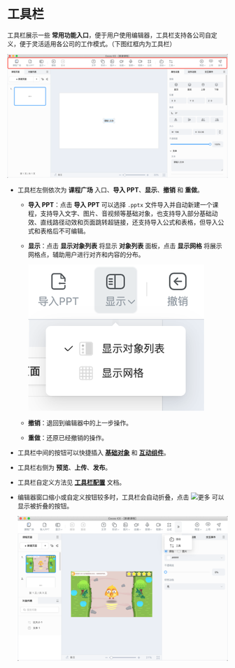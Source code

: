 # 工具栏

工具栏展示一些 **常用功能入口**，便于用户使用编辑器，工具栏支持各公司自定义，便于灵活适用各公司的工作模式。（下图红框内为工具栏）

![工具栏](img/tools.png)

- 工具栏左侧依次为 **课程广场** 入口、**导入 PPT**、**显示**、**撤销** 和 **重做**。

    - **导入 PPT**：点击 **导入 PPT** 可以选择 `.pptx` 文件导入并自动新建一个课程，支持导入文字、图片、音视频等基础对象，也支持导入部分基础动效、直线路径动效和页面跳转超链接，还支持导入公式和表格，但导入公式和表格后不可编辑。
    - **显示**：点击 **显示对象列表** 将显示 **对象列表** 面板，点击 **显示网格** 将展示网格点，辅助用户进行对齐和内容的分布。

        ![显示](img/display.png)

    - **撤销**：退回到编辑器中的上一步操作。
    - **重做**：还原已经撤销的操作。

- 工具栏中间的按钮可以快捷插入 [**基础对象**](object/index.md) 和 [**互动组件**](component/index.md)。

- 工具栏右侧为 **预览**、**上传**、**发布**。

- 工具栏自定义方法见 [**工具栏配置**](../developer/configure/toolbar/index.md) 文档。

- 编辑器窗口缩小或自定义按钮较多时，工具栏会自动折叠，点击 ![更多](img/more.png) 可以显示被折叠的按钮。

    ![折叠按钮](img/small.png)

